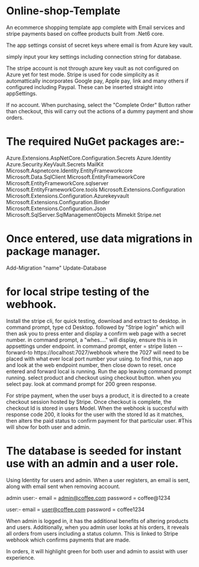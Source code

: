 # Online-shop-Template

An ecommerce shopping template app complete with Email services and stripe payments based on coffee products built from .Net6 core.

The app settings consist of secret keys where email is from Azure key vault.

simply input your key settings including connection string for database.

The stripe account is not through azure key vault as not configured on Azure yet for test mode.
Stripe is used for code simplicity as it automattically incorporates Google pay, Apple pay, link and many others if configured including Paypal.
These can be inserted straight into appSettings.

If no account. When purchasing, select the "Complete Order" Button rather than checkout, this will carry out the actions of a dummy payment and show orders.

# The required NuGet packages are:-
Azure.Extensions.AspNetCore.Configuration.Secrets
Azure.Identity
Azure.Security.KeyVault.Secrets
MailKit
Microsoft.Aspnetcore.Identity.EntityFrameworkcore
Microsoft.Data.SqlClient
Microsoft.EntityFrameworkCore
Microsoft.EntityFrameworkCore.sqlserver
Microsoft.EntityFrameworkCore.tools
Microsoft.Extensions.Configuration
Microsoft.Extensions.Configuration.Azurekeyvault
Microsoft.Extensions.Configuration.Binder
Microsoft.Extensions.Configuration.Json
Microsoft.SqlServer.SqlManagementObjects
Mimekit
Stripe.net

# Once entered, use data migrations in package manager.
Add-Migration "name"
Update-Database

# for local stripe testing of the webhook.
Install the stripe cli, for quick testing, download and extract to desktop.
in command prompt, type cd Desktop.
followed by "Stripe login" which will then ask you to press enter and display a confirm web page with a secret number.
in command prompt, a "whes...." will display, ensure this is in appsettings under endpoint.
in command prompt, enter = stripe listen --forward-to https://localhost:7027/webhook where the 7027 will need to be placed with what ever local port number your using.
to find this, run app and look at the web endpoint number, then close down to reset.
once entered and forward local is running. Run the app leaving command prompt running.
select product and checkout using checkout button.
when you select pay. look at command prompt for 200 green response.

For stripe payment, when the user buys a product, it is directed to a create checkout session hosted by Stripe.
Once checkout is complete, the checkout Id is stored in users Model.
When the webhook is succesful with response code 200, it looks for the user with the stored Id as it matches, then alters the paid status
to confirm payment for that particular user. 
#This will show for both user and admin.

# The database is seeded for instant use with an admin and a user role.
Using Identity for users and admin. When a user registers, an email is sent, along with email sent when removing account.

admin user:-
email = admin@coffee.com
password = coffee@1234

user:-
email = user@coffee.com
password = coffee1234

When admin is logged in, it has the additional benefits of altering products and users. 
Additionally, when you admin user looks at his orders, it reveals all orders from users including a status column. This is
linked to Stripe webhook which confirms payments that are made.

In orders, it will highlight green for both user and admin to assist with user experience.

